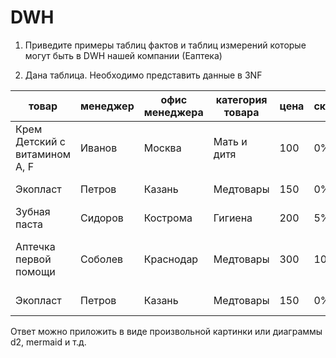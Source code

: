 # DWH

1. Приведите примеры таблиц фактов и таблиц измерений которые могут быть в DWH нашей компании (Еаптека)

2. Дана таблица. Необходимо представить данные в 3NF

| **товар**                     | **менеджер** | **офис менеджера** | **категория товара** | **цена** | **скидка** | **производитель** | **телефон производителя**                  |
| ----------------------------- | ------------ | ------------------ | -------------------- | -------- | ---------- | ----------------- | ------------------------------------------ |
| Крем Детский с витамином А, F | Иванов       | Москва             | Мать и дитя          | 100      | 0%         | Аванта            | моб. 8-999-777-66-55, раб. 8-999-708-85-13 |
| Экопласт                      | Петров       | Казань             | Медтовары            | 150      | 0%         | Ecoplast          | раб. 8-999-111-11-11                       |
| Зубная паста                  | Сидоров      | Кострома           | Гигиена              | 200      | 5%         | Аквафреш          | моб. 8-999-222-22-22                       |
| Аптечка первой помощи         | Соболев      | Краснодар          | Медтовары            | 300      | 10%        | ФЭСТ              | раб. 8-999-555-55-55, моб. 8-999-855-55-77 |
| Экопласт                      | Петров       | Казань             | Медтовары            | 150      | 0%         | Ecoplast          | раб. 8-999-111-11-11                       |


Ответ можно приложить в виде произвольной картинки или диаграммы d2, mermaid и т.д.

